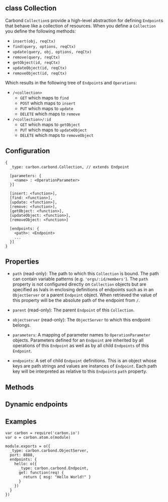 class Collection
----------

Carbond ```Collection```s provide a high-level abstraction for defining ```Endpoint```s that behave like a collection of 
resources. When you define a ```Collection``` you define the following methods:
* ```insert(obj, reqCtx)```
* ```find(query, options, reqCtx)```
* ```update(query, obj, options, reqCtx)```
* ```remove(query, reqCtx)```
* ```getObject(id, reqCtx)```
* ```updateObject(id, reqCtx)```
* ```removeObject(id, reqCtx)```

Which results in the following tree of ```Endpoint```s and ```Operations```:
* ```/<collection>```
  * ```GET``` which maps to ```find```
  * ```POST``` which maps to ```insert```
  * ```PUT``` which maps to ```update```
  * ```DELETE``` which maps to ```remove```
* ```/<collection>/:id```
  *  ```GET``` which maps to ```getObject```
  *  ```PUT``` which maps to ```updateObject```
  *  ```DELETE``` which maps to ```removeObject```

Configuration
----------

```
{
  _type: carbon.carbond.Collection, // extends Endpoint
  
  [parameters: {
    <name> : <OperationParameter>
  }]  
  
  [insert: <function>],
  [find: <function>],
  [update: <function>],
  [remove: <function>],
  [getObject: <function>],
  [updateObject: <function>],
  [removeObject: <function>]
  
  [endpoints: { 
    <path>: <Endpoint>
    ...
  }]
}
```

Properties
----------

* ```path``` (read-only): The path to which this ```Collection``` is bound. The path can contain variable patterns (e.g. ```'orgs/:id/members'```). The ```path``` property is not configured directly on ```Collection``` objects but are specified as lvals in enclosing definitions of endpoints such as in an ```ObjectServer``` or a parent ```Endpoint``` object. When retrieved the value of this property will be the absolute path of the endpoint from ```/```. 

* ```parent``` (read-only): The parent ```Endpoint``` of this ```Collection```.

* ```objectserver``` (read-only): The ```ObjectServer``` to which this endpoint belongs.

* ```parameters```: A mapping of parameter names to ```OperationParameter``` objects. Parameters defined for an ```Endpoint``` are inherited by all operations of this ```Endpoint``` as well as by all child ```Endpoints``` of this ```Endpoint```.

* ```endpoints```: A set of child ```Endpoint``` definitions. This is an object whose keys are path strings and values are instances of ```Endpoint```. Each path key will be interpreted as relative to this ```Endpoint```s ```path``` property. 

Methods
----------

Dynamic endpoints
----------


Examples
----------

```node
var carbon = require('carbon.io')
var o = carbon.atom.o(module)

module.exports = o({
  _type: carbon.carbond.ObjectServer,
  port: 8888,
  endpoints: {
    hello: o({
      _type: carbon.carbond.Endpoint,
      get: function(req) {
        return { msg: "Hello World!" }
      }
    })
  }
})
```


